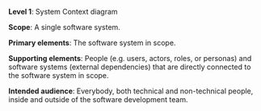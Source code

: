 **Level 1**: System Context diagram

**Scope**: A single software system.

**Primary elements**: The software system in scope.

**Supporting elements**: People (e.g. users, actors, roles, or personas) and software systems (external dependencies) that are directly connected to the software system in scope.

**Intended audience**: Everybody, both technical and non-technical people, inside and outside of the software development team.
